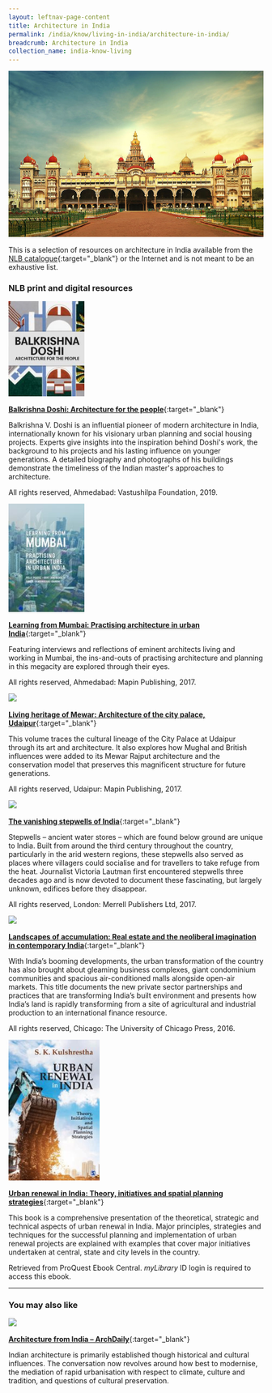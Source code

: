 ```yaml
---
layout: leftnav-page-content
title: Architecture in India
permalink: /india/know/living-in-india/architecture-in-india/
breadcrumb: Architecture in India
collection_name: india-know-living
---
```


<img src="\images\india-living\architecture-in-india.jpg" alt="architecture in india" style="width:800px;" />

This is a selection of resources on architecture in India available from the [NLB catalogue](http://catalogue.nlb.gov.sg/){:target="_blank"} or the Internet and is not meant to be an exhaustive list.

### **NLB print and digital resources**

<img src="/images/book-covers/Balkrishna-Doshi-architecture-for-the-people.jpg" style="width:150px;" />

[**Balkrishna Doshi: Architecture for the people**](https://eservice.nlb.gov.sg/item_holding.aspx?bid=204037942){:target="_blank"}

Balkrishna V. Doshi is an influential pioneer of modern architecture in India, internationally known for his visionary urban planning and social housing projects. Experts give insights into the inspiration behind Doshi's work, the background to his projects and his lasting influence on younger generations. A detailed biography and photographs of his buildings demonstrate the timeliness of the Indian master's approaches to architecture.

All rights reserved, Ahmedabad: Vastushilpa Foundation, 2019.

<img src="/images/book-covers/Learning-from-Mumbai-practising-architecture-in-urban-India.jpg" style="width:150px;" />

[**Learning from Mumbai: Practising architecture in urban India**](https://eservice.nlb.gov.sg/item_holding.aspx?bid=202920677){:target="_blank"}

Featuring interviews and reflections of eminent architects living and working in Mumbai, the ins-and-outs of practising architecture and planning in this megacity are explored through their eyes.

All rights reserved, Ahmedabad: Mapin Publishing, 2017.

<img src="/images/book-covers/Living-heritage-of-Mewar-Architecture-of-the-city-palace-Udaipur.jpg" style="width:150px;" />

[**Living heritage of Mewar: Architecture of the city palace, Udaipur**](http://eservice.nlb.gov.sg/item_holding.aspx?bid=203087525){:target="_blank"}

This volume traces the cultural lineage of the City Palace at Udaipur through its art and architecture. It also explores how Mughal and British influences were added to its Mewar Rajput architecture and the conservation model that preserves this magnificent structure for future generations.

All rights reserved, Udaipur: Mapin Publishing, 2017.

<img src="/images/book-covers/The-vanishing-stepwells-of-India.png" style="width:150px;" />

[**The vanishing stepwells of India**](http://eservice.nlb.gov.sg/item_holding.aspx?bid=202864681){:target="_blank"}

Stepwells – ancient water stores – which are found below ground are unique to India. Built from around the third century throughout the country, particularly in the arid western regions, these stepwells also served as places where villagers could socialise and for travellers to take refuge from the heat. Journalist Victoria Lautman first encountered stepwells three decades ago and is now devoted to document these fascinating, but largely unknown, edifices before they disappear.

All rights reserved, London: Merrell Publishers Ltd, 2017.

<img src="/images/book-covers/Landscapes-of-accumulation-Real-estate-and-the-neoliberal-imagination-in-contemporary-India.jpg" style="width:150px;" />

[**Landscapes of accumulation: Real estate and the neoliberal imagination in contemporary India**](http://eservice.nlb.gov.sg/item_holding.aspx?bid=202681412){:target="_blank"}

With India’s booming developments, the urban transformation of the country has also brought about gleaming business complexes, giant condominium communities and spacious air-conditioned malls alongside open-air markets. This title documents the new private sector partnerships and practices that are transforming India’s built environment and presents how India’s land is rapidly transforming from a site of agricultural and industrial production to an international finance resource.

All rights reserved, Chicago: The University of Chicago Press, 2016.

<img src="/images/book-covers/urban-renewal-in-india-theories-initiatives-spatial-planning-strategies.jpg" style="width:180px;" />

[**Urban renewal in India: Theory, initiatives and spatial planning strategies**](https://eresources.nlb.gov.sg/main/browse/resource/1324/){:target="_blank"}

This book is a comprehensive presentation of the theoretical, strategic and technical aspects of urban renewal in India. Major principles, strategies and techniques for the successful planning and implementation of urban renewal projects are explained with examples that cover major initiatives undertaken at central, state and city levels in the country.

Retrieved from ProQuest Ebook Central. *myLibrary* ID login is required to access this ebook.

------

### **You may also like**

<img src="/images/resources/Database 1.jpg" style="width:180px;" />

[**Architecture from India – ArchDaily**](https://www.archdaily.com/country/india){:target="_blank"}

Indian architecture is primarily established though historical and cultural influences. The conversation now revolves around how best to modernise, the mediation of rapid urbanisation with respect to climate, culture and tradition, and questions of cultural preservation. 


